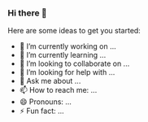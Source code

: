 ### Hi there 👋

<!--
<a href="https://github.com/zayts3v/">
  <img align="center" src="https://github-readme-stats.vercel.app/api?username=zayts3v&include_all_commits=true&count_private=true&show_icons=true&theme=vision-friendly-dark" />
  <img align="center" src="https://github-readme-stats.vercel.app/api/top-langs/?username=zayts3v&layout=compact&include_all_commits=true&langs_count=10&count_private=true&theme=vision-friendly-dark" />
</a> 
-->

Here are some ideas to get you started:
- 🔭 I’m currently working on ...
- 🌱 I’m currently learning ...
- 👯 I’m looking to collaborate on ...
- 🤔 I’m looking for help with ...
- 💬 Ask me about ...
- 📫 How to reach me: ...
- 😄 Pronouns: ...
- ⚡ Fun fact: ...

